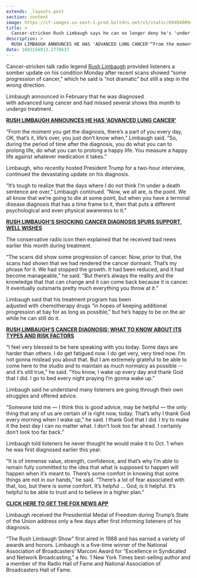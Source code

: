 ```yaml
--- 
extends: _layouts.post 
section: content 
image: https://cf-images.us-east-1.prod.boltdns.net/v1/static/694940094001/c0a34e54-d1fc-4e31-935b-bd790ff7f33e/440d1e6d-cf6d-4a72-abcb-316ec1ff2f85/1280x720/match/image.jpg 
title: > 
  Cancer-stricken Rush Limbaugh says he can no longer deny he's 'under a death sentence' 
description: > 
  RUSH LIMBAUGH ANNOUNCES HE HAS 'ADVANCED LUNG CANCER'“From the moment you get the diagnosis, there’s a part of you every day, OK, that’s it, life’s over, you just don’t know when,” Limbaugh said.“It’s tough to realize that the days where I do not think I’m under a death sentence are over,” Limbaugh continued.RUSH LIMBAUGH'S CANCER DIAGNOSIS: WHAT TO KNOW ABOUT ITS TYPES AND RISK FACTORS“I feel very blessed to be here speaking with you today.It’s helpful … God, is it helpful.“The Rush Limbaugh Show” first aired in 1988 and has earned a variety of awards and honors. 
date: 1603156913.2776637 
--- 
```

<div><p class="speakable">Cancer-stricken talk radio legend <a href="https://www.foxnews.com/media/rush-limbaugh-advanced-lung-cancer" target="_blank">Rush Limbaugh</a> provided listeners a somber update on his condition Monday after recent scans showed &#8220;some progression of cancer,&#8221; which he said is &#8220;not dramatic&#8221; but still a step in the wrong direction.&#160;</p><p class="ad gam"></p><p class="ad gam"></p><p class="ad gam"></p><p class="speakable">Limbaugh announced&#160;in&#160;February&#160;that he was diagnosed with&#160;advanced&#160;lung cancer&#160;and had missed&#160;several shows this month to undergo treatment.&#160;&#160;</p><p><strong><a href="https://www.foxnews.com/media/rush-limbaugh-advanced-lung-cancer" target="_blank">RUSH LIMBAUGH ANNOUNCES HE HAS 'ADVANCED LUNG CANCER'</a></strong>&#160;</p><p>&#8220;From the moment you get the diagnosis, there&#8217;s a part of you every day, OK, that&#8217;s it,&#160;life&#8217;s over, you just don&#8217;t know when,&#8221;&#160;Limbaugh said. &#8220;So, during the&#160;period of time&#160;after the diagnosis, you do what you can to prolong life, do what you can to prolong a happy life. You measure a happy life against whatever medication it takes.&#8221;&#160;&#160;</p><p class="ad gam"></p><p>Limbaugh, who recently hosted President Trump for a two-hour interview, continued the&#160;devastating update on his diagnosis.&#160;&#160;</p><p class="ad gam"></p><p>&#8220;It&#8217;s tough to realize that the days where I do not think I&#8217;m under a death sentence are over,&#8221; Limbaugh continued. &#8220;Now, we all are, is the point. We all know that we&#8217;re going to die at some point, but when you have a terminal disease diagnosis that has a time frame to it, then that puts a different psychological and even physical awareness to it.&#8221;&#160;</p><p><strong><a href="https://www.foxnews.com/media/rush-limbaugh-conservatives-react" target="_blank">RUSH LIMBAUGH'S SHOCKING CANCER DIAGNOSIS SPURS SUPPORT, WELL WISHES</a></strong></p><p class="ad gam"></p><p>The conservative radio icon then explained that he&#160;received bad news earlier&#160;this month&#160;during treatment.&#160;&#160;</p><p class="ad gam"></p><p>&#8220;The scans did show some progression of cancer. Now, prior to that, the scans had shown that we had rendered the cancer dormant. That&#8217;s my phrase for it. We had stopped the growth. It had been reduced, and it had become manageable,&#8221; he said. &#8220;But there&#8217;s always the reality and the knowledge that that can&#160;change&#160;and it can come back because it is cancer. It eventually outsmarts pretty much everything you throw at it.&#8221;&#160;</p><p class="ad gam"></p><p>Limbaugh said that his treatment program has been adjusted&#160;with&#160;chemotherapy drugs&#160;&#8220;in hopes of keeping additional progression at bay for as long as possible,&#8221; but he&#8217;s happy to be on the air while he can still do it.&#160;&#160;</p><p class="ad gam"></p><p><strong><a href="https://www.foxnews.com/health/rush-limbaugh-cancer-types-risk-factors" target="_blank">RUSH LIMBAUGH'S CANCER DIAGNOSIS: WHAT TO KNOW ABOUT ITS TYPES AND RISK FACTORS</a></strong>&#160;</p><p>&#8220;I feel very blessed to be here speaking with you today. Some days are harder than others. I do get fatigued now. I do get very, very tired now. I&#8217;m not&#160;gonna&#160;mislead you about that. But I am extremely grateful to be able to come here to the studio and to maintain as much normalcy as possible -- and it&#8217;s still true,&#8221; he said.&#160;&#8220;You know, I wake up every day and thank God that I did. I go to bed every night praying I&#8217;m&#160;gonna&#160;wake up.&#8221;&#160;</p><p>Limbaugh said he understand many listeners are going through their own struggles and offered advice.&#160;&#160;</p><p class="ad gam"></p><p class="ad gam"></p><p>&#8220;Someone told me &#8212; I think this is good advice, may be helpful &#8212; the only thing that any of us are certain of is right now, today. That&#8217;s why I thank God every morning when I wake up,&#8221; he said.&#160;I thank God that I did. I try to make it the best day I can no matter what. I don&#8217;t look too far ahead. I certainly don&#8217;t look too far back.&#8221;&#160;</p><p>Limbaugh&#160;told listeners he never thought he would make it to Oct. 1 when he was first diagnosed earlier this year.&#160;&#160;</p><p class="ad gam"></p><p>&#8220;It is of immense value, strength, confidence, and that&#8217;s why I&#8217;m able to remain fully committed to the idea that what is supposed to happen will happen when it&#8217;s meant to. There&#8217;s some comfort in knowing that some things are not in our hands,&#8221; he said. &#8220;There&#8217;s a lot of fear associated with that, too, but there is some comfort. It&#8217;s helpful &#8230; God, is it helpful. It&#8217;s helpful to be able to trust and to believe in a higher plan.&#8221;&#160;&#160;</p><p class="ad gam"></p><p><strong><a href="https://foxnews.onelink.me/xLDS?pid=AppArticleLink&amp;af_dp=foxnewsaf%3A%2F%2F&amp;af_web_dp=https%3A%2F%2Fwww.foxnews.com%2Fapps-products">CLICK HERE TO GET THE FOX NEWS APP</a></strong></p><p class="ad gam"></p><p>Limbaugh received the Presidential Medal of Freedom during Trump&#8217;s State of the Union address only a few days after first&#160;informing&#160;listeners of his diagnosis.&#160;&#160;</p><p>&#8220;The Rush Limbaugh Show&#8221; first aired in 1988 and has earned a variety of awards and honors. Limbaugh is&#160;a five-time winner of the National Association of Broadcasters' Marconi Award for &#8220;Excellence in Syndicated and Network Broadcasting,&#8221; a No. 1 New York Times best-selling author and a member of the Radio Hall of Fame and National Association of Broadcasters Hall of Fame.&#160;</p><p class="ad gam"></p></div>